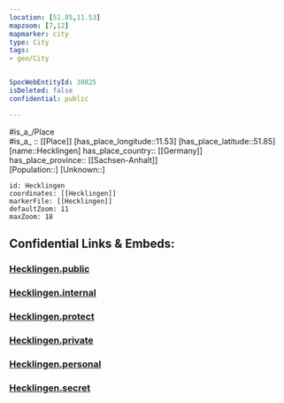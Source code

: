```yaml
---
location: [51.85,11.53] 
mapzoom: [7,12] 
mapmarker: city 
type: City
tags:
- geo/City


SpocWebEntityId: 30825
isDeleted: false
confidential: public

---
```

#is_a_/Place  
#is_a_ :: [[Place]] 
[has_place_longitude::11.53] 
[has_place_latitude::51.85] 
[name::Hecklingen] 
has_place_country:: [[Germany]]  
has_place_province:: [[Sachsen-Anhalt]]  
[Population::] 
[Unknown::] 


```leaflet
id: Hecklingen
coordinates: [[Hecklingen]] 
markerFile: [[Hecklingen]] 
defaultZoom: 11 
maxZoom: 18
```


## Confidential Links & Embeds: 

### [Hecklingen.public](/_public/\Earth\Continent\Europe\Europe~Central\Germany\Germany~East\Sachsen-Anhalt\counties~SA\Salzlandkreis\cities~SalzlandkreisHecklingen.public.md) 

### [Hecklingen.internal](/_internal/\Earth\Continent\Europe\Europe~Central\Germany\Germany~East\Sachsen-Anhalt\counties~SA\Salzlandkreis\cities~SalzlandkreisHecklingen.internal.md) 

### [Hecklingen.protect](/_protect/\Earth\Continent\Europe\Europe~Central\Germany\Germany~East\Sachsen-Anhalt\counties~SA\Salzlandkreis\cities~SalzlandkreisHecklingen.protect.md) 

### [Hecklingen.private](/_private/\Earth\Continent\Europe\Europe~Central\Germany\Germany~East\Sachsen-Anhalt\counties~SA\Salzlandkreis\cities~SalzlandkreisHecklingen.private.md) 

### [Hecklingen.personal](/_personal/\Earth\Continent\Europe\Europe~Central\Germany\Germany~East\Sachsen-Anhalt\counties~SA\Salzlandkreis\cities~SalzlandkreisHecklingen.personal.md) 

### [Hecklingen.secret](/_secret/\Earth\Continent\Europe\Europe~Central\Germany\Germany~East\Sachsen-Anhalt\counties~SA\Salzlandkreis\cities~SalzlandkreisHecklingen.secret.md)


